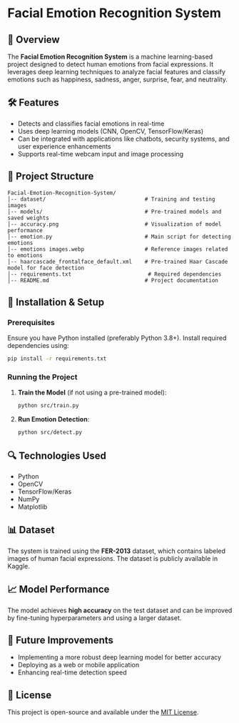 # Facial Emotion Recognition System

## 📌 Overview
The **Facial Emotion Recognition System** is a machine learning-based project designed to detect human emotions from facial expressions. It leverages deep learning techniques to analyze facial features and classify emotions such as happiness, sadness, anger, surprise, fear, and neutrality.

## 🛠️ Features
- Detects and classifies facial emotions in real-time
- Uses deep learning models (CNN, OpenCV, TensorFlow/Keras)
- Can be integrated with applications like chatbots, security systems, and user experience enhancements
- Supports real-time webcam input and image processing

## 📂 Project Structure
```
Facial-Emotion-Recognition-System/
│-- dataset/                               # Training and testing images
│-- models/                                # Pre-trained models and saved weights
│-- accuracy.png                           # Visualization of model performance
│-- emotion.py                             # Main script for detecting emotions
│-- emotions images.webp                   # Reference images related to emotions
│-- haarcascade_frontalface_default.xml    # Pre-trained Haar Cascade model for face detection
│-- requirements.txt                        # Required dependencies
│-- README.md                              # Project documentation
```

## 🚀 Installation & Setup
### Prerequisites
Ensure you have Python installed (preferably Python 3.8+). Install required dependencies using:
```bash
pip install -r requirements.txt
```

### Running the Project
1. **Train the Model** (if not using a pre-trained model):
   ```bash
   python src/train.py
   ```
2. **Run Emotion Detection**:
   ```bash
   python src/detect.py
   ```

## 🔍 Technologies Used
- Python
- OpenCV
- TensorFlow/Keras
- NumPy
- Matplotlib

## 📊 Dataset
The system is trained using the **FER-2013** dataset, which contains labeled images of human facial expressions. The dataset is publicly available in Kaggle.

## 📈 Model Performance
The model achieves **high accuracy** on the test dataset and can be improved by fine-tuning hyperparameters and using a larger dataset.

## 📌 Future Improvements
- Implementing a more robust deep learning model for better accuracy
- Deploying as a web or mobile application
- Enhancing real-time detection speed

## 📜 License
This project is open-source and available under the [MIT License](LICENSE).


